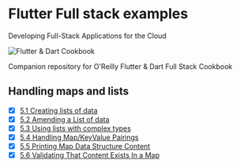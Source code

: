 
# Flutter Full stack examples

Developing Full-Stack Applications for the Cloud

![Flutter & Dart Cookbook](https://github.com/rosera/flutter-and-dart-cookbook/blob/main/images/flutter-dart-cookbook-sml.png "Flutter & Dart Cookbook")

Companion repository for O'Reilly Flutter & Dart Full Stack Cookbook

## Handling maps and lists

- [x] [5.1 Creating lists of data](https://github.com/rosera/flutter-and-dart-cookbook/blob/main/ch05/ex5-1.md)
- [x] [5.2 Amending a List of data](https://github.com/rosera/flutter-and-dart-cookbook/blob/main/ch05/ex5-2.md)
- [x] [5.3 Using lists with complex types](https://github.com/rosera/flutter-and-dart-cookbook/blob/main/ch05/ex5-3.md)
- [x] [5.4 Handling Map/KeyValue Pairings](https://github.com/rosera/flutter-and-dart-cookbook/blob/main/ch05/ex5-4.md)
- [x] [5.5 Printing Map Data Structure Content](https://github.com/rosera/flutter-and-dart-cookbook/blob/main/ch05/ex5-5.md)
- [x] [5.6 Validating That Content Exists In a Map](http://github.com/rosera/flutter-and-dart-cookbook/blob/main/ch05/ex5-6.md)

